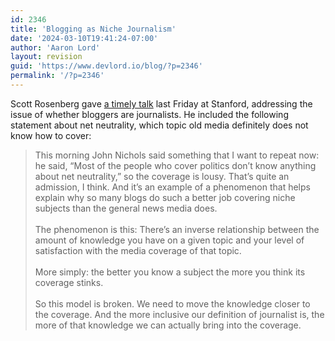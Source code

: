 ```yaml
---
id: 2346
title: 'Blogging as Niche Journalism'
date: '2024-03-10T19:41:24-07:00'
author: 'Aaron Lord'
layout: revision
guid: 'https://www.devlord.io/blog/?p=2346'
permalink: '/?p=2346'
---
```


Scott Rosenberg gave <a href="http://www.wordyard.com/2010/05/03/no-more-bouncers-at-the-journalism-club-door/">a timely talk</a> last Friday at Stanford, addressing the issue of whether bloggers are journalists.  He included the following statement about net neutrality, which topic old media definitely does not know how to cover:<blockquote>This morning John Nichols said something that I want to repeat now: he said, “Most of the people who cover politics don’t know anything about net neutrality,” so the coverage is lousy. That’s quite an admission, I think. And it’s an example of a phenomenon that helps explain why so many blogs do such a better job covering niche subjects than the general news media does.<br /><br />The phenomenon is this: There’s an inverse relationship between the amount of knowledge you have on a given topic and your level of satisfaction with the media coverage of that topic.<br /><br />More simply: the better you know a subject the more you think its coverage stinks.<br /><br />So this model is broken. We need to move the knowledge closer to the coverage. And the more inclusive our definition of journalist is, the more of that knowledge we can actually bring into the coverage.</blockquote><div class="blogger-post-footer"></div>
